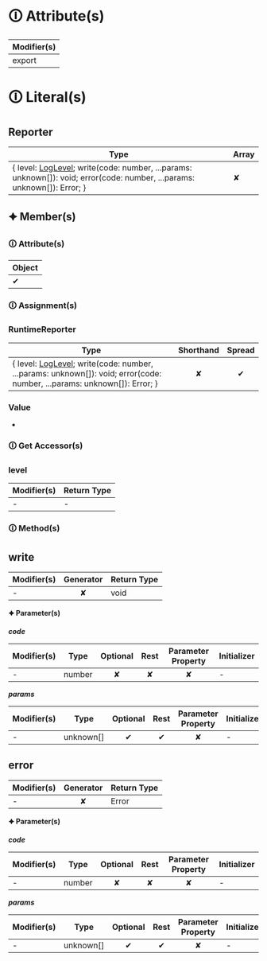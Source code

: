 # &#128712; Attribute(s)

| Modifier(s)                            |
|----------------------------------------|
| export |

# &#128712; Literal(s)

## Reporter

| Type                        | Array                           |
|-----------------------------|---------------------------------|
| { level: [LogLevel](https://hamedfathi.gitbook.io/aurelia-2-doc-api/kernel/enum/reporter/loglevel); write(code: number, ...params: unknown[]): void; error(code: number, ...params: unknown[]): Error; } | ✘ |

## 🟆 Member(s)

### &#128712; Attribute(s)

| Object                        |
|-------------------------------|
| ✔ |

### &#128712; Assignment(s)

### RuntimeReporter

| Type                      | Shorthand                         | Spread                        |
|---------------------------|:---------------------------------:|:-----------------------------:|
| { level: [LogLevel](https://hamedfathi.gitbook.io/aurelia-2-doc-api/kernel/enum/reporter/loglevel); write(code: number, ...params: unknown[]): void; error(code: number, ...params: unknown[]): Error; } | ✘  | ✔ |

### Value

-

### &#128712; Get Accessor(s)

### level

| Modifier(s)                              | Return Type                       |
|------------------------------------------|-----------------------------------|
| - | - |

### &#128712; Method(s)

## write

| Modifier(s)                              | Generator                          | Return Type                       |
|------------------------------------------|:----------------------------------:|-----------------------------------|
| - | ✘ | void |

**&#128966; Parameter(s)**

_**code**_

| Modifier(s)                              | Type                        | Optional                           | Rest                          | Parameter Property                          | Initializer                       |
|------------------------------------------|-----------------------------|:----------------------------------:|:-----------------------------:|:-------------------------------------------:|-----------------------------------|
| - | number | ✘  | ✘ | ✘ | - |

_**params**_

| Modifier(s)                              | Type                        | Optional                           | Rest                          | Parameter Property                          | Initializer                       |
|------------------------------------------|-----------------------------|:----------------------------------:|:-----------------------------:|:-------------------------------------------:|-----------------------------------|
| - | unknown[] | ✔  | ✔ | ✘ | - |

## error

| Modifier(s)                              | Generator                          | Return Type                       |
|------------------------------------------|:----------------------------------:|-----------------------------------|
| - | ✘ | Error |

**&#128966; Parameter(s)**

_**code**_

| Modifier(s)                              | Type                        | Optional                           | Rest                          | Parameter Property                          | Initializer                       |
|------------------------------------------|-----------------------------|:----------------------------------:|:-----------------------------:|:-------------------------------------------:|-----------------------------------|
| - | number | ✘  | ✘ | ✘ | - |

_**params**_

| Modifier(s)                              | Type                        | Optional                           | Rest                          | Parameter Property                          | Initializer                       |
|------------------------------------------|-----------------------------|:----------------------------------:|:-----------------------------:|:-------------------------------------------:|-----------------------------------|
| - | unknown[] | ✔  | ✔ | ✘ | - |